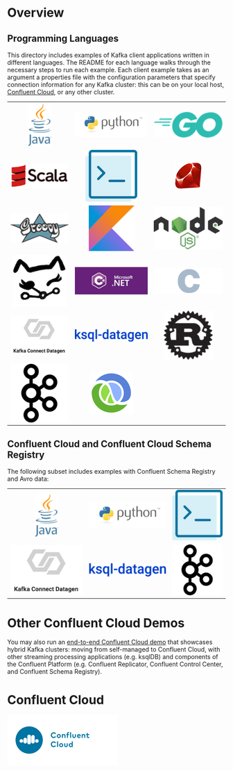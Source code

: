 # Overview

## Programming Languages

This directory includes examples of Kafka client applications written in different languages.
The README for each language walks through the necessary steps to run each example.
Each client example takes as an argument a properties file with the configuration parameters that specify connection information for any Kafka cluster: this can be on your local host, [Confluent Cloud](https://www.confluent.io/confluent-cloud/?utm_source=github&utm_medium=demo&utm_campaign=ch.examples_type.community_content.clients-ccloud), or any other cluster.

|                                   |                                                 |                                   |
|:---------------------------------:|:-----------------------------------------------:|:---------------------------------:|
| [![](images/java.png)](java/)     | [![](images/python.png)](python/)               | [![](images/go.png)](go/)         |
| [![](images/scala.png)](scala/)   | [![](images/confluent-cli.png)](confluent-cli/) | [![](images/ruby.png)](ruby/)     |
| [![](images/groovy.png)](groovy/) | [![](images/kotlin.png)](kotlin/)               | [![](images/nodejs.png)](nodejs/) |
| [![](images/kafkacat.jpg)](kafkacat/) | [![](images/dotnet.png)](csharp/)           | [![](images/c.png)](c/) |
| [![](images/kafka-connect-datagen.png)](kafka-connect-datagen/) | [![](images/ksql-datagen.png)](ksql-datagen/) | [![](images/rust.png)](rust/) |
| [![](images/kafka.png)](kafka-commands/) | [![](images/clojure.png)](clojure/) | |

## Confluent Cloud and Confluent Cloud Schema Registry

The following subset includes examples with Confluent Schema Registry and Avro data:

|                                   |                                                 |                                   |
|:---------------------------------:|:-----------------------------------------------:|:---------------------------------:|
| [![](images/java.png)](java/)     | [![](images/python.png)](python/)               | [![](images/confluent-cli.png)](confluent-cli/) |
| [![](images/kafka-connect-datagen.png)](kafka-connect-datagen/) | [![](images/ksql-datagen.png)](ksql-datagen/) | [![](images/kafka.png)](kafka-commands/) |


# Other Confluent Cloud Demos

You may also run an [end-to-end Confluent Cloud demo](https://docs.confluent.io/current/tutorials/examples/ccloud/docs/index.html?utm_source=github&utm_medium=demo&utm_campaign=ch.examples_type.community_content.clients-ccloud) that showcases hybrid Kafka clusters: moving from self-managed to Confluent Cloud, with other streaming processing applications (e.g. ksqlDB) and components of the Confluent Platform (e.g. Confluent Replicator, Confluent Control Center, and Confluent Schema Registry).

# Confluent Cloud

[![](images/confluent-cloud.png)](https://www.confluent.io/confluent-cloud/?utm_source=github&utm_medium=demo&utm_campaign=ch.examples_type.community_content.clients-ccloud)
